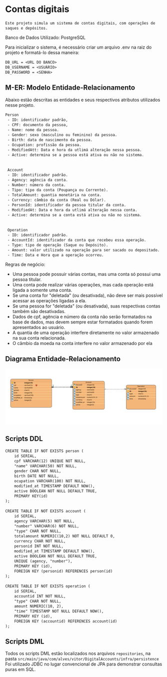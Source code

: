# Contas digitais
    Este projeto simula um sistema de contas digitais, com operações de saques e depósitos.

Banco de Dados Utilizado: PostgreSQL

Para inicializar o sistema, é necessário criar um arquivo .env na raiz do projeto e formatá-lo dessa maneira:

```
DB_URL = <URL DO BANCO> 
DB_USERNAME = <USUÁRIO>
DB_PASSWORD = <SENHA>
```

## M-ER: Modelo Entidade-Relacionamento
Abaixo estão descritas as entidades e seus respectivos atributos utilizados nesse projeto. </br>

```
Person
 - ID: identificador padrão,
 - CPF: documento da pessoa,
 - Name: nome da pessoa.
 - Gender: sexo (masculino ou feminino) da pessoa.
 - Birth: data de nascimento da pessoa.
 - Ocupation: profissão da pessoa.
 - ModifiedAtt: Data e hora da utlimá alteração nessa pessoa.
 - Active: determina se a pessoa está ativa ou não no sistema.
 
 
 Account
 - ID: identificador padrão.
 - Agency: agência da conta.
 - Number: número da conta.
 - Tipo: tipo da conta (Poupança ou Corrente).
 - TotalAmount: quantia monetária na conta.
 - Currency: câmbio da conta (Real ou Dólar).
 - PersonId: identificador da pessoa titular da conta.
 - ModifiedAt: Data e hora da utlimá alteração nessa conta.
 - Active: determina se a conta está ativa ou não no sistema.
 
 
 Operation
 - ID: identificador padrão.
 - AccountId: identificador da conta que recebeu essa operação.
 - Type: tipo de operação (Saque ou Depósito).
 - Amount: valor utilizado na operação para ser sacado ou depositado.
 - Time: Data e Hora que a operação ocorreu.
```

Regras de negócio:
- Uma pessoa pode possuir várias contas, mas uma conta só possui uma pessoa titular.
- Uma conta pode realizar várias operações, mas cada operação está ligada a somente uma conta.
- Se uma conta for "deletada" (ou desativada), não deve ser mais possível acessar as operações ligadas a ela.
- Se uma pessoa for "deletada" (ou desativada), suas respectivas contas também são desativadas.
- Dados de cpf, agência e número da conta não serão formatados na base de dados, mas devem sempre estar formatados quando forem apresentados ao usuário.
- A quantia de uma operação interfere diretamente no valor armazenado na sua conta relacionada.
- O câmbio da moeda na conta interfere no valor armazenado por ela

## Diagrama Entidade-Relacionamento
![img.png](img.png)

## Scripts DDL
```
CREATE TABLE IF NOT EXISTS person (
    id SERIAL,
    cpf VARCHAR(12) UNIQUE NOT NULL,
    "name" VARCHAR(50) NOT NULL,
    gender CHAR NOT NULL,
    birth DATE NOT NULL,
    ocupation VARCHAR(100) NOT NULL,
    modified_at TIMESTAMP DEFAULT NOW(),
    active BOOLEAN NOT NULL DEFAULT TRUE,
    PRIMARY KEY(id)
);

CREATE TABLE IF NOT EXISTS account (
    id SERIAL,
    agency VARCHAR(5) NOT NULL,
    "number" VARCHAR(6) NOT NULL,
    "type" CHAR NOT NULL,
    totalamount NUMERIC(10,2) NOT NULL DEFAULT 0,
    currency CHAR NOT NULL,
    personid INT NOT NULL,
    modified_at TIMESTAMP DEFAULT NOW(),
    active BOOLEAN NOT NULL DEFAULT TRUE,
    UNIQUE (agency, "number"),
    PRIMARY KEY (id),
    FOREIGN KEY (personid) REFERENCES person(id)
);

CREATE TABLE IF NOT EXISTS operation (
    id SERIAL,
    accountid INT NOT NULL,
    "type" CHAR NOT NULL,
    amount NUMERIC(10, 2),
    "time" TIMESTAMP NOT NULL DEFAULT NOW(),
    PRIMARY KEY (id),
    FOREIGN KEY (accountid) REFERENCES account(id)
);
```

## Scripts DML
Todos os scripts DML estão localizados nos arquivos `repositories`, 
na pasta `src/main/java/com/alves/vitor/DigitalAccounts/infra/persistence` </br> 
Foi utilizado JDBC no lugar convencional de JPA para demonstrar consultas puras em SQL.